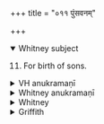 +++
title = "०११ पुंसवनम्"

+++
<details open><summary>Whitney subject</summary>

11. For birth of sons.
</details>


<details><summary>VH anukramaṇī</summary>

पुंसवनम्।  
१-३ प्रजापतिः। रेतः, ३ प्रजापतिः, अनुमतिः, सिनीवाली। अनुष्टुप्।
</details>

<details><summary>Whitney anukramaṇī</summary>

[Prajāpatiḥ.—retodevatyam uta mantroktadevatyam. ānuṣṭubham.]
</details>



<details><summary>Whitney</summary>

### Comment
The hymn is found also in Pāipp. xix. Accompanies in Kāuś. (35. 8) a rite for conception of a male child (puṁsavana); fire is generated between śamī and aśvattha, and is variously applied to the woman.


### Translations
Translated: Weber, v. 264; Ludwig, p. 477; Zimmer, p. 319; Florenz, 260 or 12; Griffith, i. 250; Bloomfield, 97, 460.
</details>

<details><summary>Griffith</summary>

An epithalamian charm to ensure the birth of a boy
</details>
